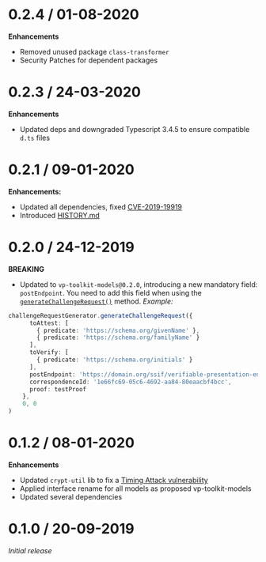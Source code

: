 # 0.2.4 / 01-08-2020

**Enhancements**
- Removed unused package `class-transformer`
- Security Patches for dependent packages

# 0.2.3 / 24-03-2020

**Enhancements**
- Updated deps and downgraded Typescript 3.4.5 to ensure compatible `d.ts` files

# 0.2.1 / 09-01-2020

**Enhancements:**
- Updated all dependencies, fixed [CVE-2019-19919](https://github.com/advisories/GHSA-w457-6q6x-cgp9)
- Introduced [HISTORY.md](HISTORY.md)

# 0.2.0 / 24-12-2019

**BREAKING**

- Updated to `vp-toolkit-models@0.2.0`, introducing a new mandatory field: `postEndpoint`. You need to add this field when using the [`generateChallengeRequest()`](https://github.com/rabobank-blockchain/vp-toolkit/blob/fa8b5ee8351ce3b45302a8fd7a0297b39c511035/src/service/generators/challenge-request-generator.ts#L40) method.
*Example:*
```ts
challengeRequestGenerator.generateChallengeRequest({
      toAttest: [
        { predicate: 'https://schema.org/givenName' },
        { predicate: 'https://schema.org/familyName' }
      ],
      toVerify: [
        { predicate: 'https://schema.org/initials' }
      ],
      postEndpoint: 'https://domain.org/ssif/verifiable-presentation-endpoint', // <--- New field
      correspondenceId: '1e66fc69-05c6-4692-aa84-80eaacbf4bcc',
      proof: testProof
    },
    0, 0
)
```

# 0.1.2 / 08-01-2020

**Enhancements**
- Updated `crypt-util` lib to fix a [Timing Attack vulnerability](https://app.snyk.io/vuln/SNYK-JS-ELLIPTIC-511941)
- Applied interface rename for all models as proposed vp-toolkit-models
- Updated several dependencies

# 0.1.0 / 20-09-2019

*Initial release*
